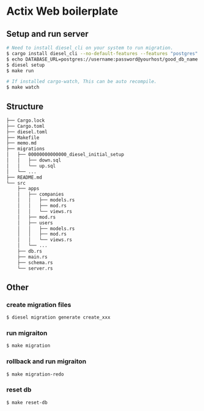 # Actix Web boilerplate

## Setup and run server

```sh
# Need to install diesel_cli on your system to run migration.
$ cargo install diesel_cli --no-default-features --features "postgres"
$ echo DATABASE_URL=postgres://username:password@yourhost/good_db_name > .env
$ diesel setup
$ make run

# If installed cargo-watch, This can be auto recompile.
$ make watch
```

## Structure

```sh
├── Cargo.lock
├── Cargo.toml
├── diesel.toml
├── Makefile
├── memo.md
├── migrations
│   ├── 00000000000000_diesel_initial_setup
│   │   ├── down.sql
│   │   └── up.sql
│   └── ...
├── README.md
└── src
    ├── apps
    │   ├── companies
    │   │   ├── models.rs
    │   │   ├── mod.rs
    │   │   └── views.rs
    │   ├── mod.rs
    │   ├── users
    │   │   ├── models.rs
    │   │   ├── mod.rs
    │   │   └── views.rs
    │   └── ...
    ├── db.rs
    ├── main.rs
    ├── schema.rs
    └── server.rs
```

## Other

### create migration files
```sh
$ diesel migration generate create_xxx
```

### run migraiton
```sh
$ make migration
```

### rollback and run migraiton
```sh
$ make migration-redo
```

### reset db
```sh
$ make reset-db
```
